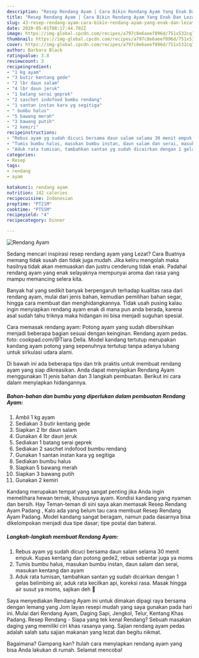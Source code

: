 ```yaml
---
description: "Resep Rendang Ayam | Cara Bikin Rendang Ayam Yang Enak Dan Lezat"
title: "Resep Rendang Ayam | Cara Bikin Rendang Ayam Yang Enak Dan Lezat"
slug: 43-resep-rendang-ayam-cara-bikin-rendang-ayam-yang-enak-dan-lezat
date: 2020-05-01T08:17:44.702Z
image: https://img-global.cpcdn.com/recipes/a797c8e6aeef896d/751x532cq70/rendang-ayam-foto-resep-utama.jpg
thumbnail: https://img-global.cpcdn.com/recipes/a797c8e6aeef896d/751x532cq70/rendang-ayam-foto-resep-utama.jpg
cover: https://img-global.cpcdn.com/recipes/a797c8e6aeef896d/751x532cq70/rendang-ayam-foto-resep-utama.jpg
author: Barbara Black
ratingvalue: 3.8
reviewcount: 3
recipeingredient:
- "1 kg ayam"
- "3 butir kentang gede"
- "2 lbr daun salam"
- "4 lbr daun jeruk"
- "1 batang serai geprek"
- "2 saschet indofood bumbu rendang"
- "1 santan instan kara yg segitiga"
- " bumbu halus"
- "5 bawang merah"
- "3 bawang putih"
- "2 kemiri"
recipeinstructions:
- "Rebus ayam yg sudah dicuci bersama daun salam selama 30 menit empuk. Kupas kentang dan potong gede2, rebus sebentar juga ya moms"
- "Tumis bumbu halus, masukan bumbu instan, daun salam dan serai, masukan kentang dan ayam"
- "Aduk rata tumisan, tambahkan santan yg sudah dicairkan dengan 1 gelas belimbing air, aduk rata kecilkan api, koreksi rasa. Masak hingga air susut ya moms, sajikan deh 🥰"
categories:
- Resep
tags:
- rendang
- ayam

katakunci: rendang ayam 
nutrition: 142 calories
recipecuisine: Indonesian
preptime: "PT21M"
cooktime: "PT55M"
recipeyield: "4"
recipecategory: Dinner

---
```



![Rendang Ayam](https://img-global.cpcdn.com/recipes/a797c8e6aeef896d/751x532cq70/rendang-ayam-foto-resep-utama.jpg)

Sedang mencari inspirasi resep rendang ayam yang Lezat? Cara Buatnya memang tidak susah dan tidak juga mudah. Jika keliru mengolah maka hasilnya tidak akan memuaskan dan justru cenderung tidak enak. Padahal rendang ayam yang enak selayaknya mempunyai aroma dan rasa yang mampu memancing selera kita.

Banyak hal yang sedikit banyak berpengaruh terhadap kualitas rasa dari rendang ayam, mulai dari jenis bahan, kemudian pemilihan bahan segar, hingga cara membuat dan menghidangkannya. Tidak usah pusing kalau ingin menyiapkan rendang ayam enak di mana pun anda berada, karena asal sudah tahu triknya maka hidangan ini bisa menjadi suguhan spesial.

Cara memasak rendang ayam: Potong ayam yang sudah dibersihkan menjadi beberapa bagian sesuai dengan keinginan. Rendang ayam pedas. foto: cookpad.com/@Tiara Della. Model kandang tertutup merupakan kandang ayam potong yang sepenuhnya tertutup tanpa adanya lubang untuk sirkulasi udara alami.


Di bawah ini ada beberapa tips dan trik praktis untuk membuat rendang ayam yang siap dikreasikan. Anda dapat menyiapkan Rendang Ayam menggunakan 11 jenis bahan dan 3 langkah pembuatan. Berikut ini cara dalam menyiapkan hidangannya.

<!--inarticleads1-->

##### Bahan-bahan dan bumbu yang diperlukan dalam pembuatan Rendang Ayam:

1. Ambil 1 kg ayam
1. Sediakan 3 butir kentang gede
1. Siapkan 2 lbr daun salam
1. Gunakan 4 lbr daun jeruk
1. Sediakan 1 batang serai geprek
1. Sediakan 2 saschet indofood bumbu rendang
1. Gunakan 1 santan instan kara yg segitiga
1. Sediakan  bumbu halus
1. Siapkan 5 bawang merah
1. Siapkan 3 bawang putih
1. Gunakan 2 kemiri


Kandang merupakan tempat yang sangat penting jika Anda ingin memelihara hewan ternak, khususnya ayam. Kondisi kandang yang nyaman dan bersih. Hay Teman-teman di sini saya akan memasak Resep Rendang Ayam Padang , Kalo ada yang belum tau cara membuat Resep Rendang Ayam Padang. Model kandang sangat beragam, namun pada dasarnya bisa dikelompokan menjadi dua tipe dasar; tipe postal dan baterai. 

<!--inarticleads2-->

##### Langkah-langkah membuat Rendang Ayam:

1. Rebus ayam yg sudah dicuci bersama daun salam selama 30 menit empuk. Kupas kentang dan potong gede2, rebus sebentar juga ya moms
1. Tumis bumbu halus, masukan bumbu instan, daun salam dan serai, masukan kentang dan ayam
1. Aduk rata tumisan, tambahkan santan yg sudah dicairkan dengan 1 gelas belimbing air, aduk rata kecilkan api, koreksi rasa. Masak hingga air susut ya moms, sajikan deh 🥰


Saya menyediakan Rendang Ayam ini untuk dimakan dipagi raya bersama dengan lemang yang Jom layan resepi mudah yang saya gunakan pada hari ini. Mulai dari Rendang Ayam, Daging Sapi, Jengkol, Telur, Kentang Khas Padang. Resep Rendang - Siapa yang tek kenal Rendang? Sebuah masakan daging yang memiliki ciri khas rasanya yang. Sajian rendang ayam pedas adalah salah satu sajian makanan yang lezat dan begitu nikmat. 

Bagaimana? Gampang kan? Itulah cara menyiapkan rendang ayam yang bisa Anda lakukan di rumah. Selamat mencoba!

